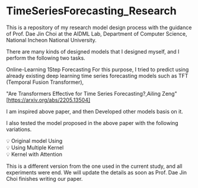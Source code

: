 # TimeSeriesForecasting_Research

This is a repository of my research model design process with the guidance of Prof. Dae Jin Choi at the AIDML Lab, Department of Computer Science, National Incheon National University.

There are many kinds of designed models that I designed myself, and I perform the following two tasks.

Online-Learning
1Step Forecasting
For this purpose, I tried to predict using already existing deep learning time series forecasting models such as TFT (Temporal Fusion Transformer),

"Are Transformers Effective for Time Series Forecasting?,Ailing Zeng" <br>[https://arxiv.org/abs/2205.13504]

I am inspired above paper, and then Developed other models basis on it.

I also tested the model proposed in the above paper with the following variations.

💡 Original model Using<br>
💡 Using Multiple Kernel <br>
💡 Kernel with Attention<br>

This is a different version from the one used in the current study, and all experiments were end. We will update the details as soon as Prof. Dae Jin Choi finishes writing our paper.
